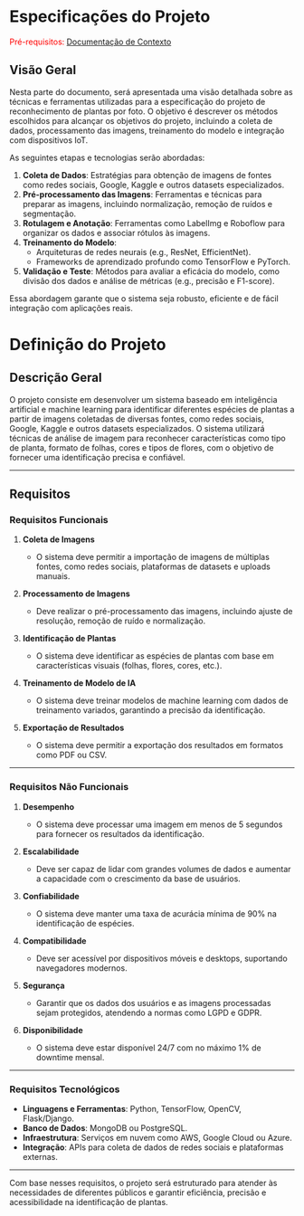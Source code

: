 # Especificações do Projeto

<span style="color:red">Pré-requisitos: <a href="1-Documentação de Contexto.md"> Documentação de Contexto</a></span>

## Visão Geral

Nesta parte do documento, será apresentada uma visão detalhada sobre as técnicas e ferramentas utilizadas para a especificação do projeto de reconhecimento de plantas por foto. O objetivo é descrever os métodos escolhidos para alcançar os objetivos do projeto, incluindo a coleta de dados, processamento das imagens, treinamento do modelo e integração com dispositivos IoT. 

As seguintes etapas e tecnologias serão abordadas:

1. **Coleta de Dados**: Estratégias para obtenção de imagens de fontes como redes sociais, Google, Kaggle e outros datasets especializados.
2. **Pré-processamento das Imagens**: Ferramentas e técnicas para preparar as imagens, incluindo normalização, remoção de ruídos e segmentação.
3. **Rotulagem e Anotação**: Ferramentas como LabelImg e Roboflow para organizar os dados e associar rótulos às imagens.
4. **Treinamento do Modelo**:
   - Arquiteturas de redes neurais (e.g., ResNet, EfficientNet).
   - Frameworks de aprendizado profundo como TensorFlow e PyTorch.
5. **Validação e Teste**: Métodos para avaliar a eficácia do modelo, como divisão dos dados e análise de métricas (e.g., precisão e F1-score).

Essa abordagem garante que o sistema seja robusto, eficiente e de fácil integração com aplicações reais.


# Definição do Projeto

## Descrição Geral  
O projeto consiste em desenvolver um sistema baseado em inteligência artificial e machine learning para identificar diferentes espécies de plantas a partir de imagens coletadas de diversas fontes, como redes sociais, Google, Kaggle e outros datasets especializados. O sistema utilizará técnicas de análise de imagem para reconhecer características como tipo de planta, formato de folhas, cores e tipos de flores, com o objetivo de fornecer uma identificação precisa e confiável.

---

## Requisitos

### Requisitos Funcionais
1. **Coleta de Imagens**  
   - O sistema deve permitir a importação de imagens de múltiplas fontes, como redes sociais, plataformas de datasets e uploads manuais.
   
2. **Processamento de Imagens**  
   - Deve realizar o pré-processamento das imagens, incluindo ajuste de resolução, remoção de ruído e normalização.
   
3. **Identificação de Plantas**  
   - O sistema deve identificar as espécies de plantas com base em características visuais (folhas, flores, cores, etc.).

4. **Treinamento de Modelo de IA**  
   - O sistema deve treinar modelos de machine learning com dados de treinamento variados, garantindo a precisão da identificação.

5. **Exportação de Resultados**  
   - O sistema deve permitir a exportação dos resultados em formatos como PDF ou CSV.

---

### Requisitos Não Funcionais
1. **Desempenho**  
   - O sistema deve processar uma imagem em menos de 5 segundos para fornecer os resultados da identificação.

2. **Escalabilidade**  
   - Deve ser capaz de lidar com grandes volumes de dados e aumentar a capacidade com o crescimento da base de usuários.

3. **Confiabilidade**  
   - O sistema deve manter uma taxa de acurácia mínima de 90% na identificação de espécies.

4. **Compatibilidade**  
   - Deve ser acessível por dispositivos móveis e desktops, suportando navegadores modernos.

5. **Segurança**  
   - Garantir que os dados dos usuários e as imagens processadas sejam protegidos, atendendo a normas como LGPD e GDPR.

6. **Disponibilidade**  
   - O sistema deve estar disponível 24/7 com no máximo 1% de downtime mensal.

---

### Requisitos Tecnológicos
- **Linguagens e Ferramentas**: Python, TensorFlow, OpenCV, Flask/Django.  
- **Banco de Dados**: MongoDB ou PostgreSQL.  
- **Infraestrutura**: Serviços em nuvem como AWS, Google Cloud ou Azure.  
- **Integração**: APIs para coleta de dados de redes sociais e plataformas externas.

---

Com base nesses requisitos, o projeto será estruturado para atender às necessidades de diferentes públicos e garantir eficiência, precisão e acessibilidade na identificação de plantas.
